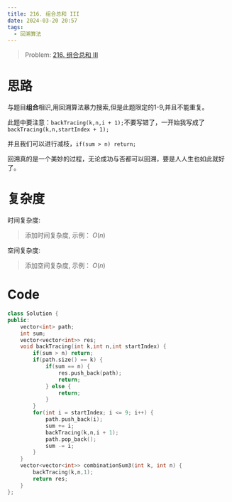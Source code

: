 ```yaml
---
title: 216. 组合总和 III
date: 2024-03-20 20:57
tags:
  - 回溯算法
---
```



> Problem: [216. 组合总和 III](https://leetcode.cn/problems/combination-sum-iii/description/)

# 思路

与题目**组合**相识,用回溯算法暴力搜索,但是此题限定的1-9,并且不能重复。

此题中要注意：`backTracing(k,n,i + 1);`不要写错了，一开始我写成了`backTracing(k,n,startIndex + 1);`

并且我们可以进行减枝，`if(sum > n) return;`

回溯真的是一个美妙的过程，无论成功与否都可以回溯，要是人人生也如此就好了。

# 复杂度

时间复杂度:
> 添加时间复杂度, 示例： $O(n)$

空间复杂度:
> 添加空间复杂度, 示例： $O(n)$


# Code
```C++ []
class Solution {
public:
    vector<int> path;
    int sum;
    vector<vector<int>> res;
    void backTracing(int k,int n,int startIndex) {
        if(sum > n) return;
        if(path.size() == k) {
            if(sum == n) {
                res.push_back(path);
                return;
            } else {
                return;
            }
        }
        for(int i = startIndex; i <= 9; i++) {
            path.push_back(i);
            sum += i;
            backTracing(k,n,i + 1);
            path.pop_back();
            sum -= i;
        }
    }
    vector<vector<int>> combinationSum3(int k, int n) {
        backTracing(k,n,1);
        return res;
    }
};
```
  
